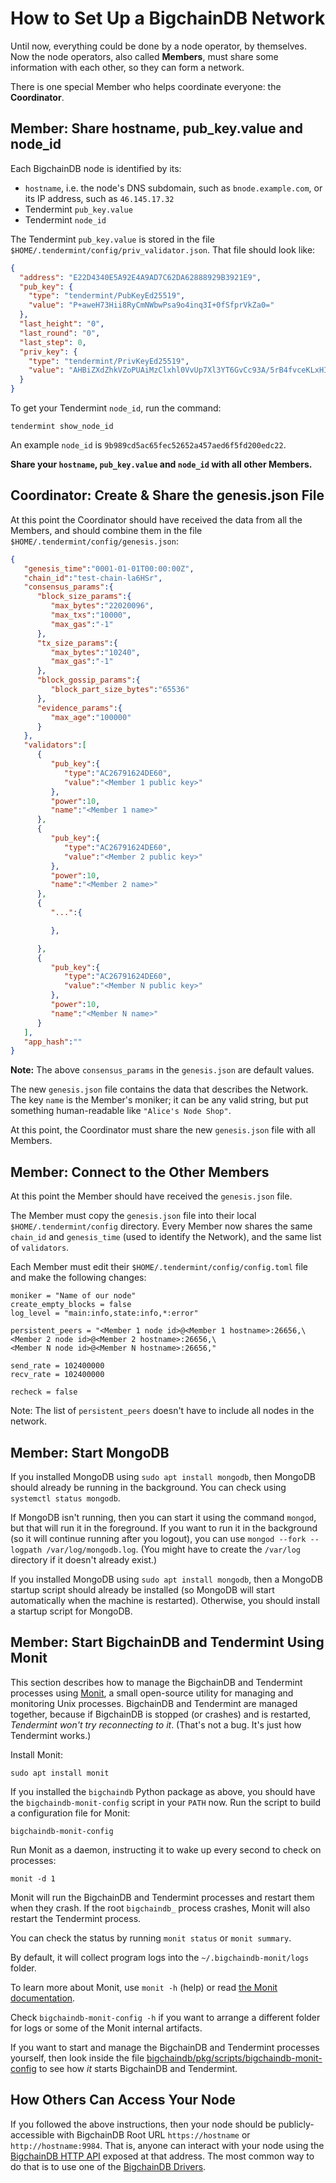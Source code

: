 <!---
Copyright BigchainDB GmbH and BigchainDB contributors
SPDX-License-Identifier: (Apache-2.0 AND CC-BY-4.0)
Code is Apache-2.0 and docs are CC-BY-4.0
--->

# How to Set Up a BigchainDB Network

Until now, everything could be done by a node operator, by themselves.
Now the node operators, also called **Members**, must share some information
with each other, so they can form a network.

There is one special Member who helps coordinate everyone: the **Coordinator**.

## Member: Share hostname, pub_key.value and node_id

Each BigchainDB node is identified by its:

* `hostname`, i.e. the node's DNS subdomain, such as `bnode.example.com`, or its IP address, such as `46.145.17.32`
* Tendermint `pub_key.value`
* Tendermint `node_id`

The Tendermint `pub_key.value` is stored
in the file `$HOME/.tendermint/config/priv_validator.json`.
That file should look like:

```json
{
  "address": "E22D4340E5A92E4A9AD7C62DA62888929B3921E9",
  "pub_key": {
    "type": "tendermint/PubKeyEd25519",
    "value": "P+aweH73Hii8RyCmNWbwPsa9o4inq3I+0fSfprVkZa0="
  },
  "last_height": "0",
  "last_round": "0",
  "last_step": 0,
  "priv_key": {
    "type": "tendermint/PrivKeyEd25519",
    "value": "AHBiZXdZhkVZoPUAiMzClxhl0VvUp7Xl3YT6GvCc93A/5rB4fvceKLxHIKY1ZvA+xr2jiKercj7R9J+mtWRlrQ=="
  }
}
```

To get your Tendermint `node_id`, run the command:

```
tendermint show_node_id
```

An example `node_id` is `9b989cd5ac65fec52652a457aed6f5fd200edc22`.

**Share your `hostname`, `pub_key.value` and `node_id` with all other Members.**

## Coordinator: Create & Share the genesis.json File

At this point the Coordinator should have received the data
from all the Members, and should combine them in the file
`$HOME/.tendermint/config/genesis.json`:

```json
{
   "genesis_time":"0001-01-01T00:00:00Z",
   "chain_id":"test-chain-la6HSr",
   "consensus_params":{
      "block_size_params":{
         "max_bytes":"22020096",
         "max_txs":"10000",
         "max_gas":"-1"
      },
      "tx_size_params":{
         "max_bytes":"10240",
         "max_gas":"-1"
      },
      "block_gossip_params":{
         "block_part_size_bytes":"65536"
      },
      "evidence_params":{
         "max_age":"100000"
      }
   },
   "validators":[
      {
         "pub_key":{
            "type":"AC26791624DE60",
            "value":"<Member 1 public key>"
         },
         "power":10,
         "name":"<Member 1 name>"
      },
      {
         "pub_key":{
            "type":"AC26791624DE60",
            "value":"<Member 2 public key>"
         },
         "power":10,
         "name":"<Member 2 name>"
      },
      {
         "...":{

         },

      },
      {
         "pub_key":{
            "type":"AC26791624DE60",
            "value":"<Member N public key>"
         },
         "power":10,
         "name":"<Member N name>"
      }
   ],
   "app_hash":""
}
```

**Note:** The above `consensus_params` in the `genesis.json`
are default values.

The new `genesis.json` file contains the data that describes the Network.
The key `name` is the Member's moniker; it can be any valid string,
but put something human-readable like `"Alice's Node Shop"`.

At this point, the Coordinator must share the new `genesis.json` file with all Members.

## Member: Connect to the Other Members

At this point the Member should have received the `genesis.json` file.

The Member must copy the `genesis.json` file
into their local `$HOME/.tendermint/config` directory.
Every Member now shares the same `chain_id` and `genesis_time` (used to identify the Network),
and the same list of `validators`.

Each Member must edit their `$HOME/.tendermint/config/config.toml` file
and make the following changes:

```
moniker = "Name of our node"
create_empty_blocks = false
log_level = "main:info,state:info,*:error"

persistent_peers = "<Member 1 node id>@<Member 1 hostname>:26656,\
<Member 2 node id>@<Member 2 hostname>:26656,\
<Member N node id>@<Member N hostname>:26656,"

send_rate = 102400000
recv_rate = 102400000

recheck = false
```

Note: The list of `persistent_peers` doesn't have to include all nodes
in the network.

## Member: Start MongoDB

If you installed MongoDB using `sudo apt install mongodb`, then MongoDB should already be running in the background. You can check using `systemctl status mongodb`.

If MongoDB isn't running, then you can start it using the command `mongod`, but that will run it in the foreground. If you want to run it in the background (so it will continue running after you logout), you can use `mongod --fork --logpath /var/log/mongodb.log`. (You might have to create the `/var/log` directory if it doesn't already exist.)

If you installed MongoDB using `sudo apt install mongodb`, then a MongoDB startup script should already be installed (so MongoDB will start automatically when the machine is restarted). Otherwise, you should install a startup script for MongoDB.

## Member: Start BigchainDB and Tendermint Using Monit

This section describes how to manage the BigchainDB and Tendermint processes using [Monit][monit], a small open-source utility for managing and monitoring Unix processes. BigchainDB and Tendermint are managed together, because if BigchainDB is stopped (or crashes) and is restarted, *Tendermint won't try reconnecting to it*. (That's not a bug. It's just how Tendermint works.)

Install Monit:

```
sudo apt install monit
```

If you installed the `bigchaindb` Python package as above, you should have the `bigchaindb-monit-config` script in your `PATH` now. Run the script to build a configuration file for Monit:

```
bigchaindb-monit-config
```

Run Monit as a daemon, instructing it to wake up every second to check on processes:

```
monit -d 1
```

Monit will run the BigchainDB and Tendermint processes and restart them when they crash. If the root `bigchaindb_` process crashes, Monit will also restart the Tendermint process.

You can check the status by running `monit status` or `monit summary`.

By default, it will collect program logs into the `~/.bigchaindb-monit/logs` folder.

To learn more about Monit, use `monit -h` (help) or read [the Monit documentation][monit-manual].

Check `bigchaindb-monit-config -h` if you want to arrange a different folder for logs or some of the Monit internal artifacts.

If you want to start and manage the BigchainDB and Tendermint processes yourself, then look inside the file [bigchaindb/pkg/scripts/bigchaindb-monit-config](https://github.com/bigchaindb/bigchaindb/blob/master/pkg/scripts/bigchaindb-monit-config) to see how *it* starts BigchainDB and Tendermint.

## How Others Can Access Your Node

If you followed the above instructions, then your node should be publicly-accessible with BigchainDB Root URL `https://hostname` or `http://hostname:9984`. That is, anyone can interact with your node using the [BigchainDB HTTP API](../http-client-server-api.rst) exposed at that address. The most common way to do that is to use one of the [BigchainDB Drivers](../drivers-clients/index.rst).

[bdb:software]: https://github.com/bigchaindb/bigchaindb/
[bdb:pypi]: https://pypi.org/project/BigchainDB/#history
[tendermint:releases]: https://github.com/tendermint/tendermint/releases
[monit]: https://www.mmonit.com/monit
[monit-manual]: https://mmonit.com/monit/documentation/monit.html
